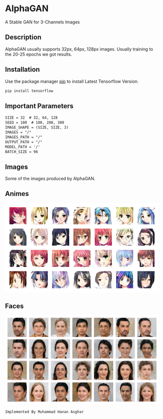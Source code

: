 # AlphaGAN
A Stable GAN for 3-Channels Images

## Description
AlphaGAN usually supports 32px, 64px, 128px images. Usually training to the 20-25 epochs we got results.

## Installation
Use the package manager [pip](https://pip.pypa.io/en/stable/) to install Latest Tensorflow Version.
```bash
pip install tensorflow
```

## Important Parameters
```
SIZE = 32  # 32, 64, 128
SEED = 100  # 100, 200, 300
IMAGE_SHAPE = (SIZE, SIZE, 3)
IMAGES = "/"
IMAGES_PATH = "/"
OUTPUT_PATH = "/"
MODEL_PATH = '/'
BATCH_SIZE = 96
```
## Images
Some of the images produced by AlphaGAN.

## Animes
![Animes](alphagan/images/anime.png)
## Faces
![Faces](alphagan/images/faces.png)


```
Implemented By Muhammad Hanan Asghar
```
